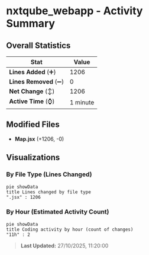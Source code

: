 # nxtqube_webapp - Activity Summary 

## Overall Statistics

| Stat                   | Value                                                             |
| ---------------------- | ----------------------------------------------------------------- |
| **Lines Added** (➕)   | 1206                                          |
| **Lines Removed** (➖) | 0                                        |
| **Net Change** (↕)    | 1206                |
| **Active Time** (⌚)   | 1 minute |


## Modified Files
- **Map.jsx** (+1206, -0)

## Visualizations

### By File Type (Lines Changed)

```mermaid
pie showData
title Lines changed by file type
".jsx" : 1206
```

### By Hour (Estimated Activity Count)

```mermaid
pie showData
title Coding activity by hour (count of changes)
"11h" : 2
```


> **Last Updated:** 27/10/2025, 11:20:00